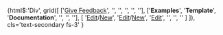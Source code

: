 
{html$:'Div',
    grid([
    ['[Give Feedback](https://github.com/{gh_username}/{gh_repo}/issues/new?title=Documentation%20Improvement%20Needed)', '', '', '', '', ''],
    ['**Examples**', '**Template**', '**Documentation**', '', '', ''],
    [
        '[Edit](https://github.com/{gh_username}/{gh_repo}/edit/gh-pages/ci/examples/{url})/[New](https://github.com/{gh_username}/{gh_repo}/new/gh-pages/?filename=ci/examples/{url})',
        '[Edit](https://github.com/{gh_username}/{gh_repo}/edit/gh-pages/ci/docs/{url})/[New](https://github.com/{gh_username}/{gh_repo}/new/gh-pages/?filename=ci/docs/templates/{url})',
        '[Edit](https://github.com/{gh_username}/{gh_repo}/edit/{gh_branch}/{file_url}#L{lineno}?message=Update%20Docs)',
        '', '', ''
    ]
]),
    cls='text-secondary fs-3'
}